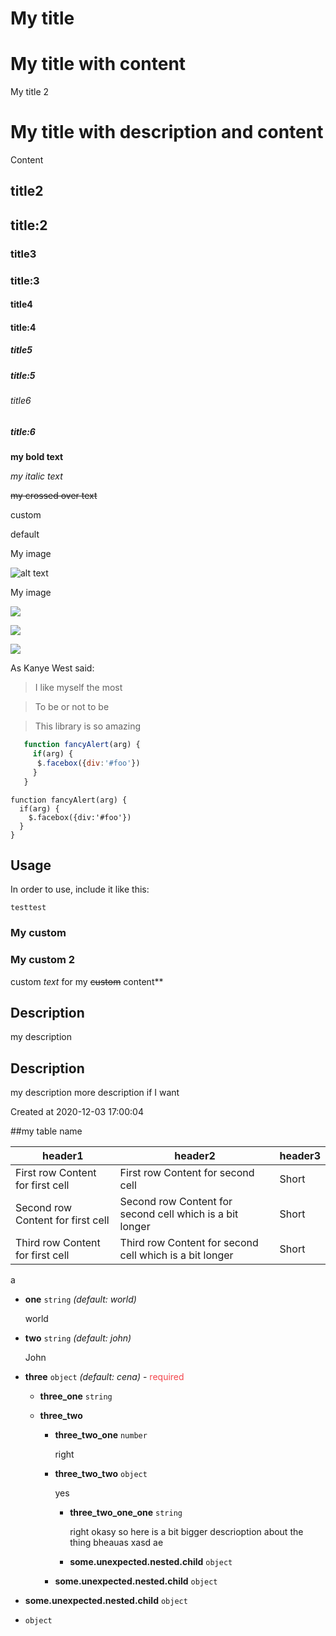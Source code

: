 # My title

# My title with content
My title 2

# My title with description and content
Content

## title2

## title:2

### title3

### title:3

#### title4

#### title:4

##### title5

##### title:5

###### title6

##### title:6

**my bold text**

*my italic text*

~~my crossed over text~~

custom

default

My image

![alt text](https://picsum.photos/200/300)

My image

![](https://picsum.photos/200/300)


![](https://picsum.photos/200/300)


![](https://picsum.photos/200/300)

As Kanye West said:
> I like myself the most

> To be or not to be

> This library is so amazing

```javascript
   function fancyAlert(arg) {
     if(arg) {
      $.facebox({div:'#foo'})
     }
   }
```

```
function fancyAlert(arg) {
  if(arg) {
    $.facebox({div:'#foo'})
  }
}
```

## Usage
In order to use, include it like this:
```
testtest
```

### My custom

### My custom 2
custom *text* for my ~~custom~~ content**

## Description
my description

## Description
my description
more description if I want

Created at
2020-12-03 17:00:04

##my table name

header1                           | header2                                                  | header3 | 
--------------------------------- | -------------------------------------------------------- | ------- | 
First row Content for first cell  | First row Content for second cell                        | Short   | 
Second row Content for first cell | Second row Content for second cell which is a bit longer | Short   | 
Third row Content for first cell  | Third row Content for second cell which is a bit longer  | Short   | 

a
- **one** `string` *(default: world)*

  world

- **two** `string` *(default: john)*

  John

- **three** `object` *(default: cena)* - <span style="color: #f3454c">required</span>

  - **three_one** `string`

  - **three_two**

    - **three_two_one** `number`

      right

    - **three_two_two** `object`

      yes

      - **three_two_one_one** `string`

        right okasy so here is a bit bigger descrioption about the thing
bheauas xasd ae

      - **some.unexpected.nested.child** `object`

    - **some.unexpected.nested.child** `object`

- **some.unexpected.nested.child** `object`

- **<unspecified key>** `object`

